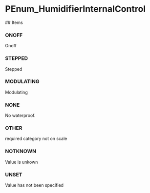 # PEnum_HumidifierInternalControl

<!-- end of definition -->## Items

### ONOFF
Onoff

### STEPPED
Stepped

### MODULATING
Modulating

### NONE
No waterproof.

### OTHER
required category not on scale

### NOTKNOWN
Value is unkown

### UNSET
Value has not been specified
